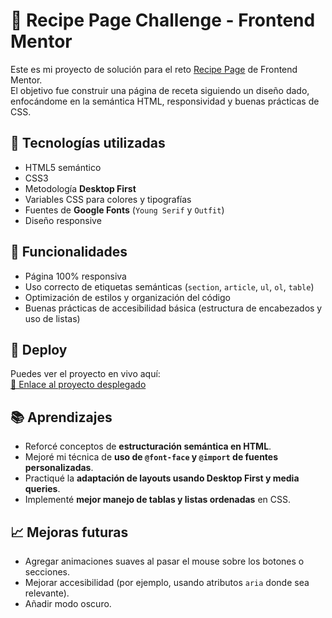 # 📖 Recipe Page Challenge - Frontend Mentor

Este es mi proyecto de solución para el reto [Recipe Page](https://www.frontendmentor.io/challenges/recipe-page-KiTsR8QQKm) de Frontend Mentor.  
El objetivo fue construir una página de receta siguiendo un diseño dado, enfocándome en la semántica HTML, responsividad y buenas prácticas de CSS.

## 🚀 Tecnologías utilizadas

- HTML5 semántico
- CSS3
- Metodología **Desktop First**
- Variables CSS para colores y tipografías
- Fuentes de **Google Fonts** (`Young Serif` y `Outfit`)
- Diseño responsive

## 🎯 Funcionalidades

- Página 100% responsiva
- Uso correcto de etiquetas semánticas (`section`, `article`, `ul`, `ol`, `table`)
- Optimización de estilos y organización del código
- Buenas prácticas de accesibilidad básica (estructura de encabezados y uso de listas)

## 🔗 Deploy

Puedes ver el proyecto en vivo aquí:  
[🔗 Enlace al proyecto desplegado](https://drtx2.github.io/frontend-mentor/recipe-page/)

## 📚 Aprendizajes

- Reforcé conceptos de **estructuración semántica en HTML**.
- Mejoré mi técnica de **uso de `@font-face` y `@import` de fuentes personalizadas**.
- Practiqué la **adaptación de layouts usando Desktop First y media queries**.
- Implementé **mejor manejo de tablas y listas ordenadas** en CSS.

## 📈 Mejoras futuras

- Agregar animaciones suaves al pasar el mouse sobre los botones o secciones.
- Mejorar accesibilidad (por ejemplo, usando atributos `aria` donde sea relevante).
- Añadir modo oscuro.
